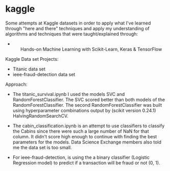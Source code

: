 # kaggle

Some attempts at Kaggle datasets in order to apply what I've learned through "here and there" techniques and apply my understanding of algorithms and techniques that were taught/explained through: 
* <ul>Hands-on Machine Learning with Scikit-Learn, Keras & TensorFlow</ul>

Kaggle Data set Projects:

* Titanic data set 
* ieee-fraud-detection data set 

Approach: 

* The titanic_survival.ipynb I used the models SVC and RandomForestClassifier. The SVC scored better than both models of the RandomForestClassifier. The second RandomForestClassifier was built using hyperparameter combinations output by (scikit version 0.24.1) HalvingRandomSearchCV.
* The cabin_classification.ipynb is an attempt to use classifiers to classify the Cabins since there were such a large number of NaN for that column. It didn't score high enough to continue with finding the best parameters for the models. Data Science Exchange members also told me the data set is too small. 

* For ieee-fraud-detection, is using the a binary classifier (Logistic Regression model) to predict if a transaction will be fraud or not (0, 1). 


